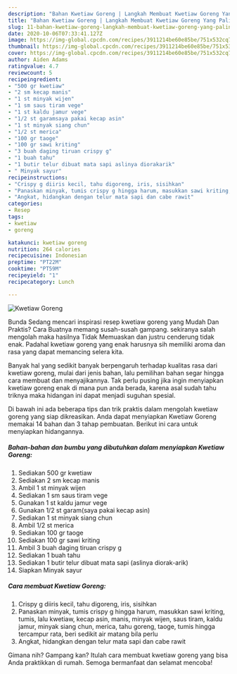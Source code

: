 ```yaml
---
description: "Bahan Kwetiaw Goreng | Langkah Membuat Kwetiaw Goreng Yang Paling Enak"
title: "Bahan Kwetiaw Goreng | Langkah Membuat Kwetiaw Goreng Yang Paling Enak"
slug: 11-bahan-kwetiaw-goreng-langkah-membuat-kwetiaw-goreng-yang-paling-enak
date: 2020-10-06T07:33:41.127Z
image: https://img-global.cpcdn.com/recipes/3911214be60e85be/751x532cq70/kwetiaw-goreng-foto-resep-utama.jpg
thumbnail: https://img-global.cpcdn.com/recipes/3911214be60e85be/751x532cq70/kwetiaw-goreng-foto-resep-utama.jpg
cover: https://img-global.cpcdn.com/recipes/3911214be60e85be/751x532cq70/kwetiaw-goreng-foto-resep-utama.jpg
author: Aiden Adams
ratingvalue: 4.7
reviewcount: 5
recipeingredient:
- "500 gr kwetiaw"
- "2 sm kecap manis"
- "1 st minyak wijen"
- "1 sm saus tiram vege"
- "1 st kaldu jamur vege"
- "1/2 st garamsaya pakai kecap asin"
- "1 st minyak siang chun"
- "1/2 st merica"
- "100 gr taoge"
- "100 gr sawi kriting"
- "3 buah daging tiruan crispy g"
- "1 buah tahu"
- "1 butir telur dibuat mata sapi aslinya diorakarik"
- " Minyak sayur"
recipeinstructions:
- "Crispy g diiris kecil, tahu digoreng, iris, sisihkan"
- "Panaskan minyak, tumis crispy g hingga harum, masukkan sawi kriting, tumis, lalu kwetiaw, kecap asin, manis, minyak wijen, saus tiram, kaldu jamur, minyak siang chun, merica, tahu goreng, taoge, tumis hingga tercampur rata, beri sedikit air matang bila perlu"
- "Angkat, hidangkan dengan telur mata sapi dan cabe rawit"
categories:
- Resep
tags:
- kwetiaw
- goreng

katakunci: kwetiaw goreng 
nutrition: 264 calories
recipecuisine: Indonesian
preptime: "PT22M"
cooktime: "PT59M"
recipeyield: "1"
recipecategory: Lunch

---
```



![Kwetiaw Goreng](https://img-global.cpcdn.com/recipes/3911214be60e85be/751x532cq70/kwetiaw-goreng-foto-resep-utama.jpg)

Bunda Sedang mencari inspirasi resep kwetiaw goreng yang Mudah Dan Praktis? Cara Buatnya memang susah-susah gampang. sekiranya salah mengolah maka hasilnya Tidak Memuaskan dan justru cenderung tidak enak. Padahal kwetiaw goreng yang enak harusnya sih memiliki aroma dan rasa yang dapat memancing selera kita.



Banyak hal yang sedikit banyak berpengaruh terhadap kualitas rasa dari kwetiaw goreng, mulai dari jenis bahan, lalu pemilihan bahan segar hingga cara membuat dan menyajikannya. Tak perlu pusing jika ingin menyiapkan kwetiaw goreng enak di mana pun anda berada, karena asal sudah tahu triknya maka hidangan ini dapat menjadi suguhan spesial.


Di bawah ini ada beberapa tips dan trik praktis dalam mengolah kwetiaw goreng yang siap dikreasikan. Anda dapat menyiapkan Kwetiaw Goreng memakai 14 bahan dan 3 tahap pembuatan. Berikut ini cara untuk menyiapkan hidangannya.

<!--inarticleads1-->

##### Bahan-bahan dan bumbu yang dibutuhkan dalam menyiapkan Kwetiaw Goreng:

1. Sediakan 500 gr kwetiaw
1. Sediakan 2 sm kecap manis
1. Ambil 1 st minyak wijen
1. Sediakan 1 sm saus tiram vege
1. Gunakan 1 st kaldu jamur vege
1. Gunakan 1/2 st garam(saya pakai kecap asin)
1. Sediakan 1 st minyak siang chun
1. Ambil 1/2 st merica
1. Sediakan 100 gr taoge
1. Sediakan 100 gr sawi kriting
1. Ambil 3 buah daging tiruan crispy g
1. Sediakan 1 buah tahu
1. Sediakan 1 butir telur dibuat mata sapi (aslinya diorak-arik)
1. Siapkan  Minyak sayur




<!--inarticleads2-->

##### Cara membuat Kwetiaw Goreng:

1. Crispy g diiris kecil, tahu digoreng, iris, sisihkan
1. Panaskan minyak, tumis crispy g hingga harum, masukkan sawi kriting, tumis, lalu kwetiaw, kecap asin, manis, minyak wijen, saus tiram, kaldu jamur, minyak siang chun, merica, tahu goreng, taoge, tumis hingga tercampur rata, beri sedikit air matang bila perlu
1. Angkat, hidangkan dengan telur mata sapi dan cabe rawit




Gimana nih? Gampang kan? Itulah cara membuat kwetiaw goreng yang bisa Anda praktikkan di rumah. Semoga bermanfaat dan selamat mencoba!
